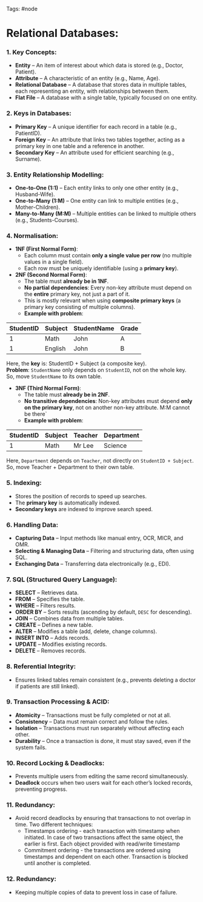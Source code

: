 Tags: #node 
# Relational Databases:
### 1. Key Concepts:
- **Entity** – An item of interest about which data is stored (e.g., Doctor, Patient).
- **Attribute** – A characteristic of an entity (e.g., Name, Age).
- **Relational Database** – A database that stores data in multiple tables, each representing an entity, with relationships between them.
- **Flat File** – A database with a single table, typically focused on one entity.
### 2. Keys in Databases:
- **Primary Key** – A unique identifier for each record in a table (e.g., PatientID).
- **Foreign Key** – An attribute that links two tables together, acting as a primary key in one table and a reference in another.
- **Secondary Key** – An attribute used for efficient searching (e.g., Surname).
### 3. Entity Relationship Modelling:
- **One-to-One (1:1)** – Each entity links to only one other entity (e.g., Husband-Wife).
- **One-to-Many (1:M)** – One entity can link to multiple entities (e.g., Mother-Children).
- **Many-to-Many (M:M)** – Multiple entities can be linked to multiple others (e.g., Students-Courses).
### 4. Normalisation:
- **1NF (First Normal Form)**:
	- Each column must contain **only a single value per row** (no multiple values in a single field).
	- Each row must be uniquely identifiable (using a **primary key**).
- **2NF (Second Normal Form)**:
	- The table must **already be in 1NF**.
	- **No partial dependencies**: Every non-key attribute must depend on the **entire** primary key, not just a part of it.
	- This is mostly relevant when using **composite primary keys** (a primary key consisting of multiple columns).
	- **Example with problem**:

| StudentID | Subject | StudentName | Grade |
| --------- | ------- | ----------- | ----- |
| 1         | Math    | John        | A     |
| 1         | English | John        | B     |
Here, the **key** is: StudentID + Subject (a composite key).  
**Problem**: `StudentName` only depends on `StudentID`, not on the whole key.  
So, move `StudentName` to its own table.

- **3NF (Third Normal Form)**:
	- The table must **already be in 2NF**.
	- **No transitive dependencies**: Non-key attributes must depend **only on the primary key**, not on another non-key attribute. M:M cannot be there`
	- **Example with problem**:

| StudentID | Subject | Teacher | Department |
| --------- | ------- | ------- | ---------- |
| 1         | Math    | Mr Lee  | Science    |
Here, `Department` depends on `Teacher`, not directly on `StudentID + Subject`.  
So, move Teacher + Department to their own table.
### 5. Indexing:
- Stores the position of records to speed up searches.
- The **primary key** is automatically indexed.
- **Secondary keys** are indexed to improve search speed.
### 6. Handling Data:
- **Capturing Data** – Input methods like manual entry, OCR, MICR, and OMR.
- **Selecting & Managing Data** – Filtering and structuring data, often using SQL.
- **Exchanging Data** – Transferring data electronically (e.g., EDI).
### 7. SQL (Structured Query Language):
- **SELECT** – Retrieves data.
- **FROM** – Specifies the table.
- **WHERE** – Filters results.
- **ORDER BY** – Sorts results (ascending by default, `DESC` for descending).
- **JOIN** – Combines data from multiple tables.
- **CREATE** – Defines a new table.
- **ALTER** – Modifies a table (add, delete, change columns).
- **INSERT INTO** – Adds records.
- **UPDATE** – Modifies existing records.
- **DELETE** – Removes records.
### 8. Referential Integrity:
- Ensures linked tables remain consistent (e.g., prevents deleting a doctor if patients are still linked).
### 9. Transaction Processing & ACID:
- **Atomicity** – Transactions must be fully completed or not at all.
- **Consistency** – Data must remain correct and follow the rules.
- **Isolation** – Transactions must run separately without affecting each other.
- **Durability** – Once a transaction is done, it must stay saved, even if the system fails.
### 10. Record Locking & Deadlocks:
- Prevents multiple users from editing the same record simultaneously.
- **Deadlock** occurs when two users wait for each other’s locked records, preventing progress.
### 11. Redundancy:
- Avoid record deadlocks by ensuring that transactions to not overlap in time. Two different techniques:
	- Timestamps ordering - each transaction with timestamp when initiated. In case of two transactions affect the same object, the earlier is first. Each object provided with read/write timestamp
	- Commitment ordering - the transactions are ordered using timestamps and dependent on each other. Transaction is blocked until another is completed. 
### 12. Redundancy:
- Keeping multiple copies of data to prevent loss in case of failure.